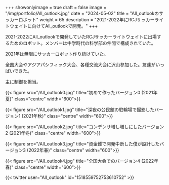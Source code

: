 
+++ 
showonlyimage = true 
draft = false 
image = "/img/portfolio/All_outlook.jpg"
date = "2024-05-02" 
title = "All_outlookのサッカーロボット"
weight = 65
description = "2021-2022年にRCJサッカーライトウェイトに向けてAll_outlookで開発。"
+++

2021-2022にAll_outlookで開発していたRCJサッカーライトウェイトに出場するためのロボット。メンバーは中学時代の科学部の仲間で構成されていた。

2021年は無限にサッカーロボット作り続けていた。

全国大会やアジアパシフィック大会、各種交流大会に沢山参加した。友達がいっぱいできた。

主に制御を担当。

{{< figure src="/All_outlook0.jpg" title="初めて作ったバージョン0 (2021年夏)" class="centre" width="600">}}


{{< figure src="/All_outlook1.jpg" title="深夜の公民館の駐輪場で撮影したバージョン1 (2021年秋)" class="centre" width="600">}}

{{< figure src="/All_outlook2.jpg" title="コンデンサ増し増しにしたバージョン2 (2021年冬)" class="centre" width="600">}}

{{< figure src="/All_outlook3.jpg" title="資金難で開発中断した僕が設計したバージョン3 (2022年春)" class="centre" width="600">}}

{{< figure src="/All_outlook4.jpg" title="全国大会でのバージョン4 (2022年春)" class="centre" width="600">}}

{{< twitter user="All_outlook" id="1518559752753610752" >}}

